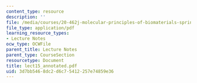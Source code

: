 ```yaml
---
content_type: resource
description: ''
file: /media/courses/20-462j-molecular-principles-of-biomaterials-spring-2006/3d7bb5468dc2d6c75412257e74859e36_lect15_annotated.pdf
file_type: application/pdf
learning_resource_types:
- Lecture Notes
ocw_type: OCWFile
parent_title: Lecture Notes
parent_type: CourseSection
resourcetype: Document
title: lect15_annotated.pdf
uid: 3d7bb546-8dc2-d6c7-5412-257e74859e36
---
```

